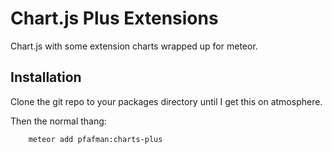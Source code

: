 Chart.js Plus Extensions
========================

Chart.js with some extension charts wrapped up for meteor.

## Installation

Clone the git repo to your packages directory until I get this on atmosphere. 

Then the normal thang: 

```sh
    meteor add pfafman:charts-plus
```



